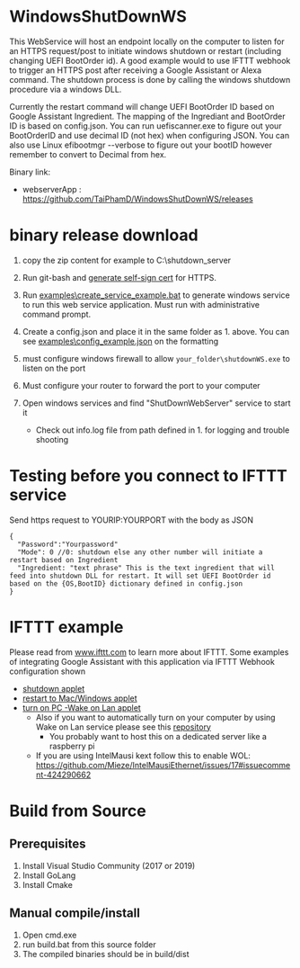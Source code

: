 # WindowsShutDownWS
This WebService will host an endpoint locally on the computer to listen for an HTTPS request/post to initiate windows shutdown or restart (including changing UEFI BootOrder id). A good example would to use IFTTT webhook to trigger an HTTPS post after receiving a Google Assistant or Alexa command. The shutdown process is done by calling the windows shutdown procedure via a windows DLL.

Currently the restart command will change UEFI BootOrder ID based on Google Assistant Ingredient. The mapping of the Ingrediant and BootOrder ID is based on config.json. You can run uefiscanner.exe to figure out your BootOrderID and use decimal ID (not hex) when configuring JSON. You can also use Linux efibootmgr --verbose to figure out your bootID however remember to convert to Decimal from hex.

Binary link: 
- webserverApp : https://github.com/TaiPhamD/WindowsShutDownWS/releases

# binary release download

1. copy the zip content for example to C:\shutdown_server

1. Run git-bash and [generate self-sign cert](https://github.com/TaiPhamD/WindowsShutDownWS/blob/master/examples/genreate_self_cert.txt) for HTTPS.

1. Run [examples\create_service_example.bat](https://github.com/TaiPhamD/WindowsShutDownWS/blob/master/examples/create_service_example.bat) to generate windows service to run this web service application. Must run with administrative command prompt.

1. Create a config.json and place it in the same folder as 1. above. You can see [examples\config_example.json](https://github.com/TaiPhamD/WindowsShutDownWS/blob/master/examples/config_example.json) on the formatting


1. must configure windows firewall to allow ```your_folder\shutdownWS.exe``` to listen on the port

1. Must configure your router to forward the port to your computer

1. Open windows services and find "ShutDownWebServer" service to start it
   - Check out info.log file from path defined in 1. for logging and trouble shooting
# Testing before you connect to IFTTT service

Send https request to YOURIP:YOURPORT with the body as JSON

```
{
  "Password":"Yourpassword"
  "Mode": 0 //0: shutdown else any other number will initiate a restart based on Ingredient
  "Ingredient: "text phrase" This is the text ingredient that will feed into shutdown DLL for restart. It will set UEFI BootOrder id based on the {OS,BootID} dictionary defined in config.json
}
```

# IFTTT example

Please read from www.ifttt.com to learn more about IFTTT.  Some examples of integrating Google Assistant with this application via IFTTT Webhook configuration shown

 - [shutdown applet](https://github.com/TaiPhamD/WindowsShutDownWS/blob/master/examples/IFTTT_EXAMPLE_SHUTDOWN.jpg)
 - [restart to Mac/Windows applet](https://github.com/TaiPhamD/WindowsShutDownWS/blob/master/examples/IFTTT_EXAMPLE_RESTART.jpg)
 - [turn on PC -Wake on Lan applet](https://github.com/TaiPhamD/WindowsShutDownWS/blob/master/examples/IFTTT_EXAMPLE_TURN_ON.jpg)
    - Also if you want to automatically turn on your computer by using Wake on Lan service please see this [repository](https://github.com/TaiPhamD/WOLWebService)
       - You probably want to host this on a dedicated server like a raspberry pi
    - If you are using IntelMausi kext follow this to enable WOL: https://github.com/Mieze/IntelMausiEthernet/issues/17#issuecomment-424290662

# Build from Source 

## Prerequisites
1. Install Visual Studio Community (2017 or 2019)
1. Install GoLang
1. Install Cmake

## Manual compile/install


1. Open cmd.exe
1. run build.bat from this source folder
1. The compiled binaries should be in build/dist
